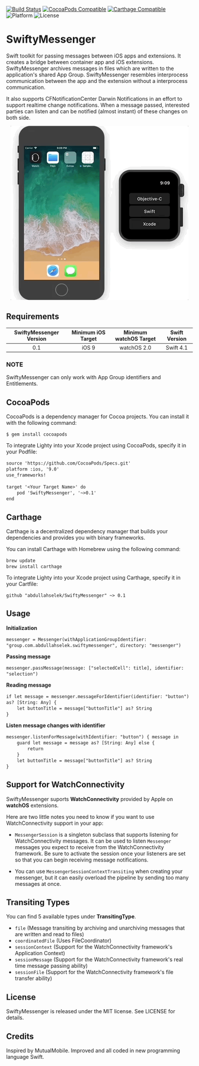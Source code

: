 [![Build Status](https://travis-ci.org/abdullahselek/SwiftyMessenger.svg?branch=master)](https://travis-ci.org/abdullahselek/SwiftyMessenger)
[![CocoaPods Compatible](https://img.shields.io/cocoapods/v/SwiftyMessenger.svg)](http://cocoapods.org/pods/SwiftyMessenger)
[![Carthage Compatible](https://img.shields.io/badge/Carthage-compatible-4BC51D.svg?style=flat)](https://github.com/Carthage/Carthage)
![Platform](https://img.shields.io/cocoapods/p/SwiftyMessenger.svg?style=flat)
![License](https://img.shields.io/dub/l/vibe-d.svg)

# SwiftyMessenger

Swift toolkit for passing messages between iOS apps and extensions. It creates a bridge between container app and iOS extensions. SwiftyMessenger archives messages in files which are written to the application's shared App Group. SwiftyMessenger resembles interprocess communication between the app and the extension without a interprocess communication.

It also supports CFNotificationCenter Darwin Notifications in an effort to support realtime change notifications. When a message passed, interested parties can listen and can be notified (almost instant) of these changes on both side.

<p align="center">
	<img src="Resources/SwiftyMessenger.gif") alt="Sample App"/>
</p>

## Requirements

| SwiftyMessenger Version | Minimum iOS Target | Minimum watchOS Target | Swift Version |
|:--------------------:|:---------------------------:|:---------------------------:|:--------------------:|
| 0.1 | iOS 9 | watchOS 2.0 | Swift 4.1 |

### NOTE

SwiftyMessenger can only work with App Group identifiers and Entitlements.

## CocoaPods

CocoaPods is a dependency manager for Cocoa projects. You can install it with the following command:
```	
$ gem install cocoapods
```

To integrate Lighty into your Xcode project using CocoaPods, specify it in your Podfile:
```
source 'https://github.com/CocoaPods/Specs.git'
platform :ios, '9.0'
use_frameworks!

target '<Your Target Name>' do
	pod 'SwiftyMessenger', '~>0.1'
end
```

## Carthage

Carthage is a decentralized dependency manager that builds your dependencies and provides you with binary frameworks.

You can install Carthage with Homebrew using the following command:

```
brew update
brew install carthage
```

To integrate Lighty into your Xcode project using Carthage, specify it in your Cartfile:

```
github "abdullahselek/SwiftyMessenger" ~> 0.1
```

## Usage

**Initialization**

```
messenger = Messenger(withApplicationGroupIdentifier: "group.com.abdullahselek.swiftymessenger", directory: "messenger")
```

**Passing message**

```
messenger.passMessage(message: ["selectedCell": title], identifier: "selection")
```

**Reading message**

```
if let message = messenger.messageForIdentifier(identifier: "button") as? [String: Any] {
	let buttonTitle = message["buttonTitle"] as? String
}
```

**Listen message changes with identifier**

```
messenger.listenForMessage(withIdentifier: "button") { message in
    guard let message = message as? [String: Any] else {
        return
    }
    let buttonTitle = message["buttonTitle"] as? String
}
```

## Support for WatchConnectivity

SwiftyMessenger suports **WatchConnectivity** provided by Apple on **watchOS** extensions.

Here are two little notes you need to know if you want to use WatchConnectivity support in your app:

- `MessengerSession` is a singleton subclass that supports listening for WatchConnectivity messages. It can be used to listen `Messenger` messages you expect to receive from the WatchConnectivity framework. Be sure to activate the session once your listeners are set so that you can begin receiving message notifications.

- You can use `MessengerSessionContextTransiting` when creating your messenger, but it can easily overload the pipeline by sending too many messages at once.

## Transiting Types

You can find 5 available types under **TransitingType**.

- `file` (Message transiting by archiving and unarchiving messages that are written and read to files)
- `coordinatedFile` (Uses FileCoordinator)
- `sessionContext` (Support for the WatchConnectivity framework's Application Context)
- `sessionMessage` (Support for the WatchConnectivity framework's real time message passing ability)
- `sessionFile` (Support for the WatchConnectivity framework's file transfer ability)

## License

SwiftyMessenger is released under the MIT license. See LICENSE for details.

## Credits

Inspired by MutualMobile. Improved and all coded in new programming language Swift.
